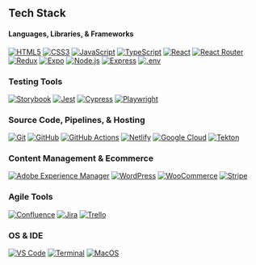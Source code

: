 ## Tech Stack

#### Languages, Libraries, & Frameworks
[<img src="https://img.shields.io/badge/HTML5-000000?style=for-the-badge&logo=html5" alt="HTML5">](https://developer.mozilla.org/en-US/docs/Web/HTML)
[<img src="https://img.shields.io/badge/CSS3-000000?style=for-the-badge&logo=css3" alt="CSS3">](https://developer.mozilla.org/en-US/docs/Web/CSS)
[<img src="https://img.shields.io/badge/JavaScript-323330?style=for-the-badge&logo=javascript&logoColor=F7DF1E" alt="JavaScript">](https://developer.mozilla.org/en-US/docs/Web/Javascript)
[<img src="https://img.shields.io/badge/TypeScript-007ACC?style=for-the-badge&logo=typescript&logoColor=white" alt="TypeScript">](https://www.typescriptlang.org/)
[<img src="https://img.shields.io/badge/React-000000?style=for-the-badge&logo=react" alt="React">](https://react.dev/)
[<img src="https://img.shields.io/badge/React%20router-000000?style=for-the-badge&logo=reactrouter" alt="React Router">](https://reactrouter.com/en/main)
[<img src="https://img.shields.io/badge/Redux-000000?style=for-the-badge&logo=redux" alt="Redux">](https://redux.js.org/)
[<img src="https://img.shields.io/badge/expo-000000?style=for-the-badge&logo=expo" alt="Expo">](https://expo.dev/)
[<img src="https://img.shields.io/badge/node.JS-000000?style=for-the-badge&logo=node.js" alt="Node.js">](https://nodejs.org/en)
[<img src="https://img.shields.io/badge/Express-000000?style=for-the-badge&logo=Express" alt="Express">](https://expressjs.com/)
[<img src="https://img.shields.io/badge/.env-000000?style=for-the-badge&logo=dotenv" alt=".env">](https://www.npmjs.com/package/dotenv)

### Testing Tools
[<img src="https://img.shields.io/badge/Storybook-000000?style=for-the-badge&logo=storybook" alt="Storybook">](https://storybook.js.org/)
[<img src="https://img.shields.io/badge/Jest-000000?style=for-the-badge&logo=jest" alt="Jest">](https://jestjs.io/)
[<img src="https://img.shields.io/badge/cypress-000000?style=for-the-badge&logo=Cypress" alt="Cypress">](https://www.cypress.io/)
[<img src="https://img.shields.io/badge/Playwright-000000?style=for-the-badge&logo=Playwright" alt="Playwright">](https://playwright.dev/)

### Source Code, Pipelines, & Hosting
[<img src="https://img.shields.io/badge/git-000000?style=for-the-badge&logo=git" alt="Git">](https://git-scm.com/)
[<img src="https://img.shields.io/badge/github-000000?style=for-the-badge&logo=github" alt="GitHub">](https://github.com/)
[<img src="https://img.shields.io/badge/github%20actions-000000?style=for-the-badge&logo=githubactions" alt="GitHub Actions">](https://github.com/features/actions)
[<img src="https://img.shields.io/badge/netlify-000000?style=for-the-badge&logo=netlify" alt="Netlify">](https://www.netlify.com/)
[<img src="https://img.shields.io/badge/google%20cloud-000000?style=for-the-badge&logo=googlecloud" alt="Google Cloud">](https://cloud.google.com/)
[<img src="https://img.shields.io/badge/tekton-000000?style=for-the-badge&logo=tekton" alt="Tekton">](https://tekton.dev/)

### Content Management & Ecommerce
[<img src="https://img.shields.io/badge/adobe%20experience%20manager-000000?style=for-the-badge&logo=adobe" alt="Adobe Experience Manager">](https://business.adobe.com/products/experience-manager/adobe-experience-manager.html)
[<img src="https://img.shields.io/badge/wordpress-000000?style=for-the-badge&logo=wordpress" alt="WordPress">](https://wordpress.org/)
[<img src="https://img.shields.io/badge/woocommerce-000000?style=for-the-badge&logo=woo" alt="WooCommerce">](https://woocommerce.com/)
[<img src="https://img.shields.io/badge/stripe-000000?style=for-the-badge&logo=stripe" alt="Stripe">](https://stripe.com/)

### Agile Tools
[<img src="https://img.shields.io/badge/confluence-000000?style=for-the-badge&logo=confluence" alt="Confluence">](https://www.atlassian.com/software/confluence)
[<img src="https://img.shields.io/badge/jira-000000?style=for-the-badge&logo=jirasoftware" alt="Jira">](https://www.atlassian.com/software/jira)
[<img src="https://img.shields.io/badge/trello-000000?style=for-the-badge&logo=trello" alt="Trello">](https://trello.com/)

### OS & IDE
[<img src="https://img.shields.io/badge/VSCode-0078D4?style=for-the-badge&logo=visual%20studio%20code&logoColor=white" alt="VS Code">](https://code.visualstudio.com/)
[<img src="https://img.shields.io/badge/terminal-000000?style=for-the-badge&logo=windowsterminal" alt="Terminal">](https://support.apple.com/guide/terminal/welcome/mac)
[<img src="https://img.shields.io/badge/mac%20os-000000?style=for-the-badge&logo=apple&logoColor=white" alt="MacOS">](https://www.apple.com/macos/)



<!--
**ericmalcolm/ericmalcolm** is a ✨ _special_ ✨ repository because its `README.md` (this file) appears on your GitHub profile.

Here are some ideas to get you started:

- 🔭 I’m currently working on ...
- 🌱 I’m currently learning ...
- 👯 I’m looking to collaborate on ...
- 🤔 I’m looking for help with ...
- 💬 Ask me about ...
- 📫 How to reach me: ...
- 😄 Pronouns: ...
- ⚡ Fun fact: ...
-->

